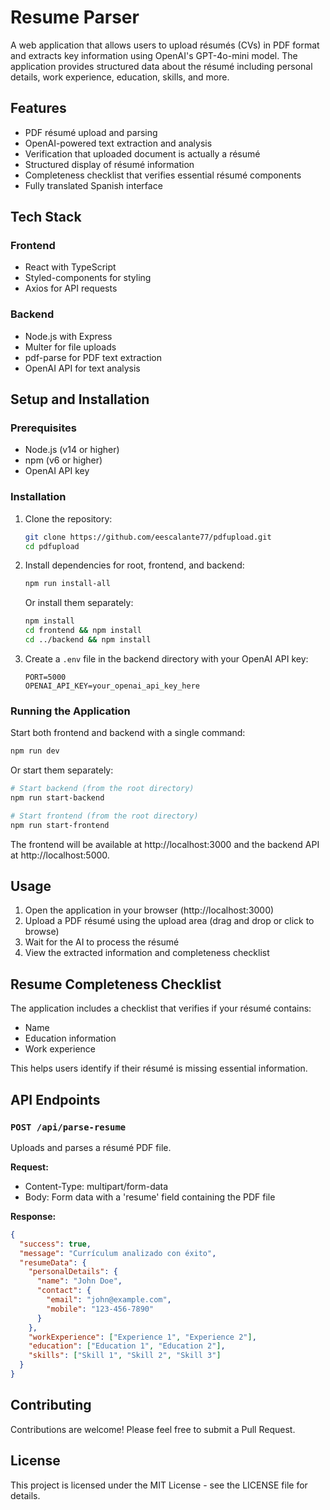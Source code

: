 # Resume Parser

A web application that allows users to upload résumés (CVs) in PDF format and extracts key information using OpenAI's GPT-4o-mini model. The application provides structured data about the résumé including personal details, work experience, education, skills, and more.

## Features

- PDF résumé upload and parsing
- OpenAI-powered text extraction and analysis
- Verification that uploaded document is actually a résumé
- Structured display of résumé information
- Completeness checklist that verifies essential résumé components
- Fully translated Spanish interface

## Tech Stack

### Frontend
- React with TypeScript
- Styled-components for styling
- Axios for API requests

### Backend
- Node.js with Express
- Multer for file uploads
- pdf-parse for PDF text extraction
- OpenAI API for text analysis

## Setup and Installation

### Prerequisites
- Node.js (v14 or higher)
- npm (v6 or higher)
- OpenAI API key

### Installation

1. Clone the repository:
   ```bash
   git clone https://github.com/eescalante77/pdfupload.git
   cd pdfupload
   ```

2. Install dependencies for root, frontend, and backend:
   ```bash
   npm run install-all
   ```
   
   Or install them separately:
   ```bash
   npm install
   cd frontend && npm install
   cd ../backend && npm install
   ```

3. Create a `.env` file in the backend directory with your OpenAI API key:
   ```
   PORT=5000
   OPENAI_API_KEY=your_openai_api_key_here
   ```

### Running the Application

Start both frontend and backend with a single command:
```bash
npm run dev
```

Or start them separately:
```bash
# Start backend (from the root directory)
npm run start-backend

# Start frontend (from the root directory)
npm run start-frontend
```

The frontend will be available at http://localhost:3000 and the backend API at http://localhost:5000.

## Usage

1. Open the application in your browser (http://localhost:3000)
2. Upload a PDF résumé using the upload area (drag and drop or click to browse)
3. Wait for the AI to process the résumé
4. View the extracted information and completeness checklist

## Resume Completeness Checklist

The application includes a checklist that verifies if your résumé contains:
- Name
- Education information
- Work experience

This helps users identify if their résumé is missing essential information.

## API Endpoints

### `POST /api/parse-resume`
Uploads and parses a résumé PDF file.

**Request:**
- Content-Type: multipart/form-data
- Body: Form data with a 'resume' field containing the PDF file

**Response:**
```json
{
  "success": true,
  "message": "Currículum analizado con éxito",
  "resumeData": {
    "personalDetails": {
      "name": "John Doe",
      "contact": {
        "email": "john@example.com",
        "mobile": "123-456-7890"
      }
    },
    "workExperience": ["Experience 1", "Experience 2"],
    "education": ["Education 1", "Education 2"],
    "skills": ["Skill 1", "Skill 2", "Skill 3"]
  }
}
```

## Contributing

Contributions are welcome! Please feel free to submit a Pull Request.

## License

This project is licensed under the MIT License - see the LICENSE file for details. 